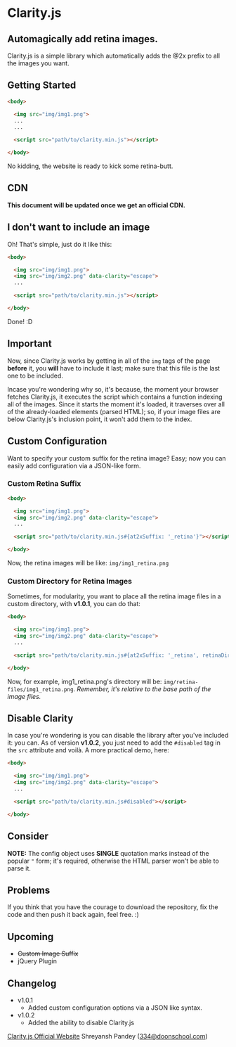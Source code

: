 # Clarity.js
## Automagically add retina images.

Clarity.js is a simple library which automatically adds the @2x prefix to all the images you want.

## Getting Started

```html
<body>

  <img src="img/img1.png">
  ...
  ...

  <script src="path/to/clarity.min.js"></script>

</body>
```
No kidding, the website is ready to kick some retina-butt.

## CDN
**This document will be updated once we get an official CDN.**

## I don't want to include an image
Oh! That's simple, just do it like this:

```html
<body>

  <img src="img/img1.png">
  <img src="img/img2.png" data-clarity="escape">
  ...

  <script src="path/to/clarity.min.js"></script>

</body>
```
Done! :D

## Important
Now, since Clarity.js works by getting in all of the `img` tags of the page **before** it, you **will** have to include it last; make sure that this file is the last one to be included.

Incase you're wondering why so, it's because, the moment your browser fetches Clarity.js, it executes the script which contains a function indexing all of the images. Since it starts the moment it's loaded, it traverses over all of the already-loaded elements (parsed HTML); so, if your image files are below Clarity.js's inclusion point, it won't add them to the index.

## Custom Configuration
Want to specify your custom suffix for the retina image? Easy; now you can easily add configuration via a JSON-like form.

### Custom Retina Suffix
```html
<body>

  <img src="img/img1.png">
  <img src="img/img2.png" data-clarity="escape">
  ...

  <script src="path/to/clarity.min.js#{at2xSuffix: '_retina'}"></script>

</body>
```
Now, the retina images will be like: `img/img1_retina.png`

### Custom Directory for Retina Images
Sometimes, for modularity, you want to place all the retina image files in a custom directory, with **v1.0.1**, you can do that:

```html
<body>

  <img src="img/img1.png">
  <img src="img/img2.png" data-clarity="escape">
  ...

  <script src="path/to/clarity.min.js#{at2xSuffix: '_retina', retinaDir: 'retina-files'}"></script>

</body>
```
Now, for example, img1_retina.png's directory will be: `img/retina-files/img1_retina.png`. *Remember, it's relative to the base path of the image files.*

## Disable Clarity
In case you're wondering is you can disable the library after you've included it: you can. As of version **v1.0.2**, you just need to add the `#disabled` tag in the `src` attribute and voilà. A more practical demo, here:

```html
<body>

  <img src="img/img1.png">
  <img src="img/img2.png" data-clarity="escape">
  ...

  <script src="path/to/clarity.min.js#disabled"></script>

</body>
```

## Consider
**NOTE:** The config object uses **SINGLE** quotation marks instead of the popular `"` form; it's required, otherwise the HTML parser won't be able to parse it.

## Problems
If you think that you have the courage to download the repository, fix the code and then push it back again, feel free. :)

## Upcoming
- ~~Custom Image Suffix~~
- jQuery Plugin

## Changelog
- v1.0.1
    - Added custom configuration options via a JSON like syntax.
- v1.0.2
    - Added the ability to disable Clarity.js

[Clarity.js Official Website](http://isomr.co/clarityjs)
Shreyansh Pandey ([334@doonschool.com](mailto:334@doonschool.com))
